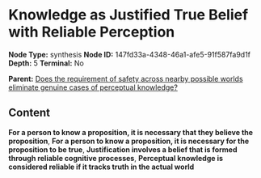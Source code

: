 # Knowledge as Justified True Belief with Reliable Perception

**Node Type:** synthesis
**Node ID:** 147fd33a-4348-46a1-afe5-91f587fa9d1f
**Depth:** 5
**Terminal:** No

**Parent:** [Does the requirement of safety across nearby possible worlds eliminate genuine cases of perceptual knowledge?](does-the-requirement-of-safety-across-nearby-possible-worlds-eliminate-genuine-cases-of-perceptual-knowledge-antithesis-77714110-a265-475f-91dc-a46d39cf5bc5.md)

## Content

**For a person to know a proposition, it is necessary that they believe the proposition**, **For a person to know a proposition, it is necessary for the proposition to be true**, **Justification involves a belief that is formed through reliable cognitive processes**, **Perceptual knowledge is considered reliable if it tracks truth in the actual world**
